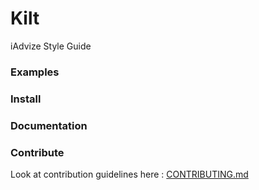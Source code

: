 Kilt
====

iAdvize Style Guide

### Examples

### Install

### Documentation

### Contribute

Look at contribution guidelines here : [CONTRIBUTING.md](CONTRIBUTING.md)
